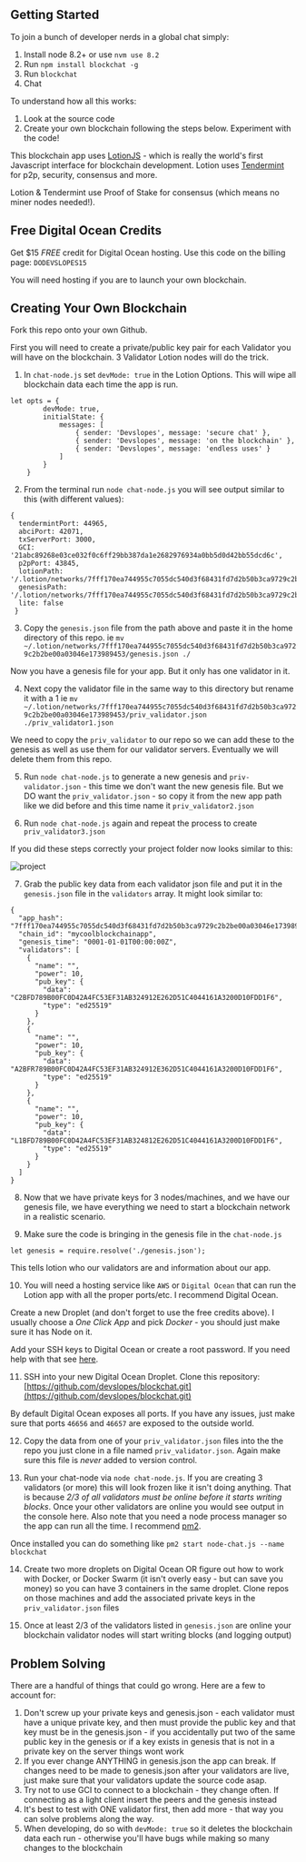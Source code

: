 ## Getting Started

To join a bunch of developer nerds in a global chat simply:

1. Install node 8.2+ or use `nvm use 8.2`
2. Run `npm install blockchat -g`
3. Run `blockchat`
4. Chat

To understand how all this works:

1. Look at the source code
2. Create your own blockchain following the steps below. Experiment with the code!

This blockchain app uses [LotionJS](https://github.com/keppel/lotion) - which is really the world's first Javascript interface for blockchain development. Lotion uses [Tendermint](https://tendermint.readthedocs.io/en/master/) for p2p, security, consensus and more.

Lotion & Tendermint use Proof of Stake for consensus (which means no miner nodes needed!).

## Free Digital Ocean Credits

Get $15 *FREE* credit for Digital Ocean hosting. Use this code on the billing page: `DODEVSLOPES15`

You will need hosting if you are to launch your own blockchain.

## Creating Your Own Blockchain

Fork this repo onto your own Github.

First you will need to create a private/public key pair for each Validator you will have on the blockchain. 3 Validator Lotion nodes will do the trick.

1. In `chat-node.js` set `devMode: true` in the Lotion Options. This will wipe all blockchain data each time the app is run.

```
let opts = {
        devMode: true,
        initialState: {
            messages: [
                { sender: 'Devslopes', message: 'secure chat' },
                { sender: 'Devslopes', message: 'on the blockchain' },
                { sender: 'Devslopes', message: 'endless uses' }
            ]
        }
    }
```

 2. From the terminal run `node chat-node.js` you will see output similar to this (with different values):
 
 ```
 { 
   tendermintPort: 44965,
   abciPort: 42071,
   txServerPort: 3000,
   GCI: '21abc89268e03ce032f0c6ff29bb387da1e2682976934a0bb5d0d42bb55dcd6c',
   p2pPort: 43845,
   lotionPath:  '/.lotion/networks/7fff170ea744955c7055dc540d3f68431fd7d2b50b3ca9729c2b2be00a03046e173989453',
   genesisPath: '/.lotion/networks/7fff170ea744955c7055dc540d3f68431fd7d2b50b3ca9729c2b2be00a03046e173989453/genesis.json',
   lite: false 
  }
 ```
 
 3. Copy the `genesis.json` file from the path above and paste it in the home directory of this repo. ie `mv ~/.lotion/networks/7fff170ea744955c7055dc540d3f68431fd7d2b50b3ca9729c2b2be00a03046e173989453/genesis.json ./`
 
 Now you have a genesis file for your app. But it only has one validator in it.
 
 4. Next copy the validator file in the same way to this directory but rename it with a 1 ie `mv ~/.lotion/networks/7fff170ea744955c7055dc540d3f68431fd7d2b50b3ca9729c2b2be00a03046e173989453/priv_validator.json ./priv_validator1.json`
 
 We need to copy the `priv_validator` to our repo so we can add these to the genesis as well as use them for our validator servers. Eventually we will delete them from this repo.
 
 5. Run `node chat-node.js` to generate a new genesis and `priv-validator.json` - this time we don't want the new genesis file. But we DO want the `priv_validator.json` - so copy it from the new app path like we did before and this time name it `priv_validator2.json`
 
 6. Run `node chat-node.js` again and repeat the process to create `priv_validator3.json`
 
 If you did these steps correctly your project folder now looks similar to this:
 
 ![project](readme-assets/project-status-1.png?raw=true "project")
 
 7. Grab the public key data from each validator json file and put it in the `genesis.json` file in the `validators` array. It might look similar to:
 
 ```
 {
   "app_hash": "7fff170ea744955c7055dc540d3f68431fd7d2b50b3ca9729c2b2be00a03046e173989453",
   "chain_id": "mycoolblockchainapp",
   "genesis_time": "0001-01-01T00:00:00Z",
   "validators": [
     {
       "name": "",
       "power": 10,
       "pub_key": {
         "data": "C2BFD789B00FC0D42A4FC53EF31AB324912E262D51C4044161A3200D10FDD1F6",
         "type": "ed25519"
       }
     },
     {
       "name": "",
       "power": 10,
       "pub_key": {
         "data": "A2BFR789B00FC0D42A4FC53EF31AB324912E362D51C4044161A3200D10FDD1F6",
         "type": "ed25519"
       }
     },
     {
       "name": "",
       "power": 10,
       "pub_key": {
         "data": "L1BFD789B00FC0D42A4FC53EF31AB324812E262D51C4044161A3200D10FDD1F6",
         "type": "ed25519"
       }
     }
   ]
 }
 ```
 8. Now that we have private keys for 3 nodes/machines, and we have our genesis file, we have everything we need to start a blockchain network in a realistic scenario.
 
 9. Make sure the code is bringing in the genesis file in the `chat-node.js`
 
 `let genesis = require.resolve('./genesis.json');`
 
 This tells lotion who our validators are and information about our app.
 
 10. You will need a hosting service like `AWS` or `Digital Ocean` that can run the Lotion app with all the proper ports/etc. I recommend Digital Ocean.
 
 Create a new Droplet (and don't forget to use the free credits above). I usually choose a *One Click App* and pick *Docker* - you should just make sure it has Node on it.
 
 Add your SSH keys to Digital Ocean or create a root password. If you need help with that see [here](https://www.digitalocean.com/community/tutorials/how-to-connect-to-your-droplet-with-ssh).
 
 11. SSH into your new Digital Ocean Droplet. Clone this repository: [https://github.com/devslopes/blockchat.git](https://github.com/devslopes/blockchat.git)
 
 By default Digital Ocean exposes all ports. If you have any issues, just make sure that ports `46656` and `46657` are exposed to the outside world.
 
 12. Copy the data from one of your `priv_validator.json` files into the the repo you just clone in a file named `priv_validator.json`. Again make sure this file is *never* added to version control.
 
 13. Run your chat-node via `node chat-node.js`. If you are creating 3 validators (or more) this will look frozen like it isn't doing anything. That is because *2/3 of all validators must be online before it starts writing blocks*. Once your other validators are online you would see output in the console here. Also note that you need a node process manager so the app can run all the time. I recommend [pm2](http://pm2.keymetrics.io/). 
 
 Once installed you can do something like `pm2 start node-chat.js --name blockchat`
 
 14. Create two more droplets on Digital Ocean OR figure out how to work with Docker, or Docker Swarm (it isn't overly easy - but can save you money) so you can have 3 containers in the same droplet. Clone repos on those machines and add the associated private keys in the `priv_validator.json` files
 
 15. Once at least 2/3 of the validators listed in `genesis.json` are online your blockchain validator nodes will start writing blocks (and logging output)
 
## Problem Solving

There are a handful of things that could go wrong. Here are a few to account for:

1. Don't screw up your private keys and genesis.json - each validator must have a unique private key, and then must provide the public key and that key must be in the genesis.json - if you accidentally put two of the same public key in the genesis or if a key exists in genesis that is not in a private key on the server things wont work
2. If you ever change ANYTHING in genesis.json the app can break. If changes need to be made to genesis.json after your validators are live, just make sure that your validators update the source code asap.
3. Try not to use GCI to connect to a blockchain - they change often. If connecting as a light client insert the peers and the genesis instead
4. It's best to test with ONE validator first, then add more - that way you can solve problems along the way.
5. When developing, do so with `devMode: true` so it deletes the blockchain data each run - otherwise you'll have bugs while making so many changes to the blockchain
 

 
